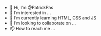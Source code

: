 - 👋 Hi, I’m @PatrickPas
- 👀 I’m interested in ...
- 🌱 I’m currently learning HTML, CSS and JS
- 💞️ I’m looking to collaborate on ...
- 📫 How to reach me ...

<!---
PatrickPas/PatrickPas is a ✨ special ✨ repository because its `README.md` (this file) appears on your GitHub profile.
You can click the Preview link to take a look at your changes.
--->
